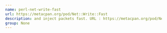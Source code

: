 ```yaml
---
name: perl-net-write-fast
url: https://metacpan.org/pod/Net::Write::Fast
description: and inject packets fast. URL : https://metacpan.org/pod/Net::Write::Fast Groups : None
group: None
---
```

